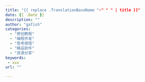 ```yaml
---
title: "{{ replace .TranslationBaseName "-" " " | title }}"
date: {{ .Date }}
description: ""
author: "gafish"
categories:
  - "原创教程"
  - "编程开发"
  - "思考感悟"
  - "精品软件"
  - "资源分享"
keywords:
 - xxx
url: ""

---
```

